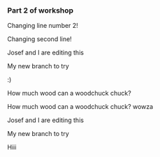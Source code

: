 ### Part 2 of workshop



Changing line number 2!

Changing second line!


Josef and I are editing this

My new branch to try

:) 

How much wood can a woodchuck chuck?

How much wood can a woodchuck chuck? wowza 

Josef and I are editing this


My new branch to try

Hiii 


